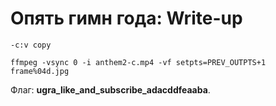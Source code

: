 # Опять гимн года: Write-up

```
-c:v copy

ffmpeg -vsync 0 -i anthem2-c.mp4 -vf setpts=PREV_OUTPTS+1 frame%04d.jpg
```

Флаг: **ugra_like_and_subscribe_adacddfeaaba**.
